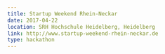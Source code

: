```yaml
---
title: Startup Weekend Rhein-Neckar
date: 2017-04-22
location: SRH Hochschule Heidelberg, Heidelberg
link: http://www.startup-weekend-rhein-neckar.de
type: hackathon
---
```

